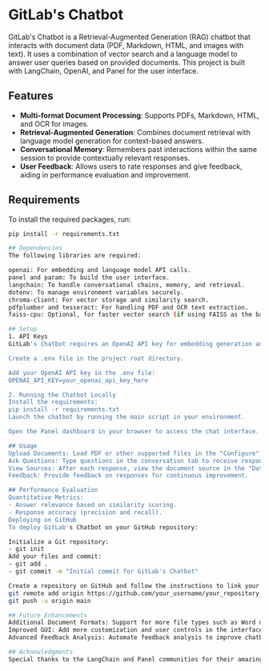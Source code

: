# GitLab's Chatbot

GitLab's Chatbot is a Retrieval-Augmented Generation (RAG) chatbot that interacts with document data (PDF, Markdown, HTML, and images with text). It uses a combination of vector search and a language model to answer user queries based on provided documents. This project is built with LangChain, OpenAI, and Panel for the user interface.

## Features

- **Multi-format Document Processing**: Supports PDFs, Markdown, HTML, and OCR for images.
- **Retrieval-Augmented Generation**: Combines document retrieval with language model generation for context-based answers.
- **Conversational Memory**: Remembers past interactions within the same session to provide contextually relevant responses.
- **User Feedback**: Allows users to rate responses and give feedback, aiding in performance evaluation and improvement.

## Requirements

To install the required packages, run:

```bash
pip install -r requirements.txt

## Dependencies
The following libraries are required:

openai: For embedding and language model API calls.
panel and param: To build the user interface.
langchain: To handle conversational chains, memory, and retrieval.
dotenv: To manage environment variables securely.
chroma-client: For vector storage and similarity search.
pdfplumber and tesseract: For handling PDF and OCR text extraction.
faiss-cpu: Optional, for faster vector search (if using FAISS as the backend for Chroma).

## Setup
1. API Keys
GitLab's Chatbot requires an OpenAI API key for embedding generation and LLM responses. To set up:

Create a .env file in the project root directory.

Add your OpenAI API key in the .env file:
OPENAI_API_KEY=your_openai_api_key_here

2. Running the Chatbot Locally
Install the requirements:
pip install -r requirements.txt
Launch the chatbot by running the main script in your environment.

Open the Panel dashboard in your browser to access the chat interface.

## Usage
Upload Documents: Load PDF or other supported files in the "Configure" tab.
Ask Questions: Type questions in the conversation tab to receive responses based on document content.
View Sources: After each response, view the document source in the "Database" tab to see which parts of the document were referenced.
Feedback: Provide feedback on responses for continuous improvement.

## Performance Evaluation
Quantitative Metrics:
- Answer relevance based on similarity scoring.
- Response accuracy (precision and recall).
Deploying on GitHub
To deploy GitLab's Chatbot on your GitHub repository:

Initialize a Git repository:
- git init
Add your files and commit:
- git add .
- git commit -m "Initial commit for GitLab's Chatbot"

Create a repository on GitHub and follow the instructions to link your local repository:
git remote add origin https://github.com/your_username/your_repository_name.git
git push -u origin main

## Future Enhancements
Additional Document Formats: Support for more file types such as Word documents.
Improved GUI: Add more customization and user controls in the interface.
Advanced Feedback Analysis: Automate feedback analysis to improve chatbot responses.

## Acknowledgments
Special thanks to the LangChain and Panel communities for their amazing tools that helped bring this project to life.
